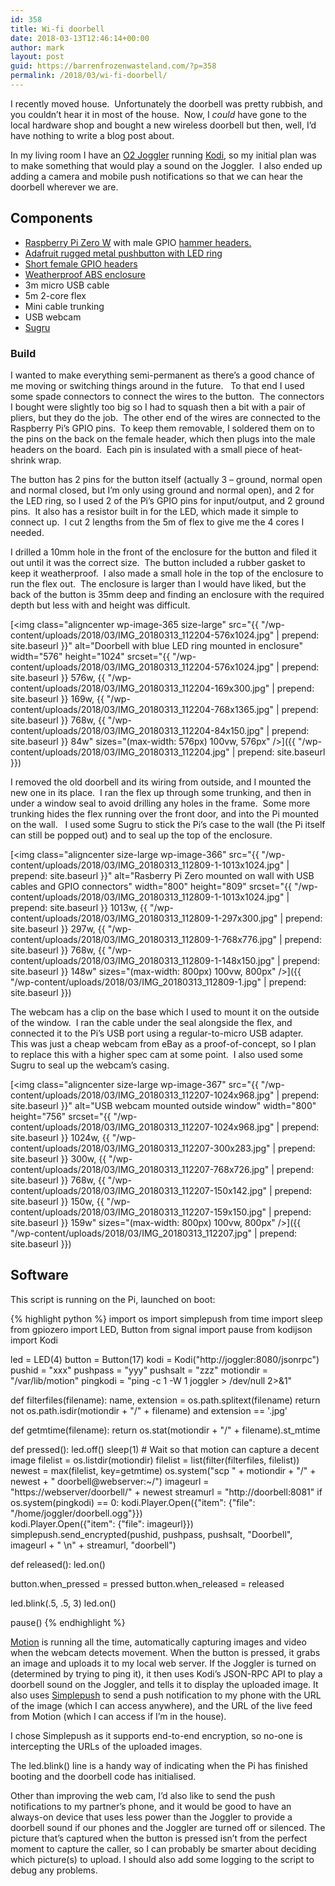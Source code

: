 ```yaml
---
id: 358
title: Wi-fi doorbell
date: 2018-03-13T12:46:14+00:00
author: mark
layout: post
guid: https://barrenfrozenwasteland.com/?p=358
permalink: /2018/03/wi-fi-doorbell/
---
```

I recently moved house.  Unfortunately the doorbell was pretty rubbish, and you couldn&#8217;t hear it in most of the house.  Now, I _could_ have gone to the local hardware shop and bought a new wireless doorbell but then, well, I&#8217;d have nothing to write a blog post about.

In my living room I have an [O2 Joggler](https://en.wikipedia.org/wiki/O2_Joggler) running [Kodi](https://kodi.tv/), so my initial plan was to make something that would play a sound on the Joggler.  I also ended up adding a camera and mobile push notifications so that we can hear the doorbell wherever we are.

## Components

  * [Raspberry Pi Zero W](https://www.raspberrypi.org/products/raspberry-pi-zero-w/) with male GPIO [hammer headers.](https://thepihut.com/products/gpio-hammer-header-solderless)
  * [Adafruit rugged metal pushbutton with LED ring](https://thepihut.com/products/adafruit-rugged-metal-pushbutton-with-blue-led-ring-16mm-blue-momentary)
  * [Short female GPIO headers](https://thepihut.com/products/gpio-header-for-raspberry-pi-hat-2x20-short-female-header)
  * [Weatherproof ABS enclosure](https://uk.rs-online.com/web/p/general-purpose-enclosures/2816908/)
  * 3m micro USB cable
  * 5m 2-core flex
  * Mini cable trunking
  * USB webcam
  * [Sugru](https://sugru.com/)

### Build

I wanted to make everything semi-permanent as there&#8217;s a good chance of me moving or switching things around in the future.   To that end I used some spade connectors to connect the wires to the button.  The connectors I bought were slightly too big so I had to squash then a bit with a pair of pliers, but they do the job.  The other end of the wires are connected to the Raspberry Pi&#8217;s GPIO pins.  To keep them removable, I soldered them on to the pins on the back on the female header, which then plugs into the male headers on the board.  Each pin is insulated with a small piece of heat-shrink wrap.

The button has 2 pins for the button itself (actually 3 &#8211; ground, normal open and normal closed, but I&#8217;m only using ground and normal open), and 2 for the LED ring, so I used 2 of the Pi&#8217;s GPIO pins for input/output, and 2 ground pins.  It also has a resistor built in for the LED, which made it simple to connect up.  I cut 2 lengths from the 5m of flex to give me the 4 cores I needed.

I drilled a 10mm hole in the front of the enclosure for the button and filed it out until it was the correct size.  The button included a rubber gasket to keep it weatherproof.  I also made a small hole in the top of the enclosure to run the flex out.  The enclosure is larger than I would have liked, but the back of the button is 35mm deep and finding an enclosure with the required depth but less with and height was difficult.

[<img class="aligncenter wp-image-365 size-large" src="{{ "/wp-content/uploads/2018/03/IMG_20180313_112204-576x1024.jpg" | prepend: site.baseurl }}" alt="Doorbell with blue LED ring mounted in enclosure" width="576" height="1024" srcset="{{ "/wp-content/uploads/2018/03/IMG_20180313_112204-576x1024.jpg" | prepend: site.baseurl }} 576w, {{ "/wp-content/uploads/2018/03/IMG_20180313_112204-169x300.jpg" | prepend: site.baseurl }} 169w, {{ "/wp-content/uploads/2018/03/IMG_20180313_112204-768x1365.jpg" | prepend: site.baseurl }} 768w, {{ "/wp-content/uploads/2018/03/IMG_20180313_112204-84x150.jpg" | prepend: site.baseurl }} 84w" sizes="(max-width: 576px) 100vw, 576px" />]({{ "/wp-content/uploads/2018/03/IMG_20180313_112204.jpg" | prepend: site.baseurl }})

I removed the old doorbell and its wiring from outside, and I mounted the new one in its place.  I ran the flex up through some trunking, and then in under a window seal to avoid drilling any holes in the frame.  Some more trunking hides the flex running over the front door, and into the Pi mounted on the wall.   I used some Sugru to stick the Pi&#8217;s case to the wall (the Pi itself can still be popped out) and to seal up the top of the enclosure.

[<img class="aligncenter size-large wp-image-366" src="{{ "/wp-content/uploads/2018/03/IMG_20180313_112809-1-1013x1024.jpg" | prepend: site.baseurl }}" alt="Rasberry Pi Zero mounted on wall with USB cables and GPIO connectors" width="800" height="809" srcset="{{ "/wp-content/uploads/2018/03/IMG_20180313_112809-1-1013x1024.jpg" | prepend: site.baseurl }} 1013w, {{ "/wp-content/uploads/2018/03/IMG_20180313_112809-1-297x300.jpg" | prepend: site.baseurl }} 297w, {{ "/wp-content/uploads/2018/03/IMG_20180313_112809-1-768x776.jpg" | prepend: site.baseurl }} 768w, {{ "/wp-content/uploads/2018/03/IMG_20180313_112809-1-148x150.jpg" | prepend: site.baseurl }} 148w" sizes="(max-width: 800px) 100vw, 800px" />]({{ "/wp-content/uploads/2018/03/IMG_20180313_112809-1.jpg" | prepend: site.baseurl }})

The webcam has a clip on the base which I used to mount it on the outside of the window.  I ran the cable under the seal alongside the flex, and connected it to the Pi&#8217;s USB port using a regular-to-micro USB adapter.  This was just a cheap webcam from eBay as a proof-of-concept, so I plan to replace this with a higher spec cam at some point.  I also used some Sugru to seal up the webcam&#8217;s casing.

[<img class="aligncenter size-large wp-image-367" src="{{ "/wp-content/uploads/2018/03/IMG_20180313_112207-1024x968.jpg" | prepend: site.baseurl }}" alt="USB webcam mounted outside window" width="800" height="756" srcset="{{ "/wp-content/uploads/2018/03/IMG_20180313_112207-1024x968.jpg" | prepend: site.baseurl }} 1024w, {{ "/wp-content/uploads/2018/03/IMG_20180313_112207-300x283.jpg" | prepend: site.baseurl }} 300w, {{ "/wp-content/uploads/2018/03/IMG_20180313_112207-768x726.jpg" | prepend: site.baseurl }} 768w, {{ "/wp-content/uploads/2018/03/IMG_20180313_112207-150x142.jpg" | prepend: site.baseurl }} 150w, {{ "/wp-content/uploads/2018/03/IMG_20180313_112207-159x150.jpg" | prepend: site.baseurl }} 159w" sizes="(max-width: 800px) 100vw, 800px" />]({{ "/wp-content/uploads/2018/03/IMG_20180313_112207.jpg" | prepend: site.baseurl }})

## Software

This script is running on the Pi, launched on boot:

{% highlight python %}
import os
import simplepush
from time import sleep
from gpiozero import LED, Button
from signal import pause
from kodijson import Kodi

led = LED(4)
button = Button(17)
kodi = Kodi("http://joggler:8080/jsonrpc")
pushid = "xxx"
pushpass = "yyy"
pushsalt = "zzz"
motiondir = "/var/lib/motion"
pingkodi = "ping -c 1 -W 1 joggler &gt; /dev/null 2&gt;&1"

def filterfiles(filename):
    name, extension = os.path.splitext(filename)
    return not os.path.isdir(motiondir + "/" + filename) and extension == '.jpg'

def getmtime(filename):
    return os.stat(motiondir + "/" + filename).st_mtime

def pressed():
    led.off()
    sleep(1) # Wait so that motion can capture a decent image
    filelist = os.listdir(motiondir)
    filelist = list(filter(filterfiles, filelist))
    newest = max(filelist, key=getmtime)
    os.system("scp " + motiondir + "/" + newest + " doorbell@webserver:~/")
    imageurl = "https://webserver/doorbell/" + newest
    streamurl = "http://doorbell:8081"
    if os.system(pingkodi) == 0:
        kodi.Player.Open({"item": {"file": "/home/joggler/doorbell.ogg"}})    
        kodi.Player.Open({"item": {"file": imageurl}})    
    simplepush.send_encrypted(pushid, pushpass, pushsalt, "Doorbell", imageurl + " \n" + streamurl, "doorbell")
    
def released():
    led.on()
    
button.when_pressed = pressed
button.when_released = released

led.blink(.5, .5, 3)
led.on()

pause()
{% endhighlight %}

[Motion](https://motion-project.github.io/) is running all the time, automatically capturing images and video when the webcam detects movement. When the button is pressed, it grabs an image and uploads it to my local web server. If the Joggler is turned on (determined by trying to ping it), it then uses Kodi&#8217;s JSON-RPC API to play a doorbell sound on the Joggler, and tells it to display the uploaded image. It also uses [Simplepush](https://simplepush.io/) to send a push notification to my phone with the URL of the image (which I can access anywhere), and the URL of the live feed from Motion (which I can access if I&#8217;m in the house).

I chose Simplepush as it supports end-to-end encryption, so no-one is intercepting the URLs of the uploaded images.

The led.blink() line is a handy way of indicating when the Pi has finished booting and the doorbell code has initialised.

Other than improving the web cam, I&#8217;d also like to send the push notifications to my partner&#8217;s phone, and it would be good to have an always-on device that uses less power than the Joggler to provide a doorbell sound if our phones and the Joggler are turned off or silenced. The picture that&#8217;s captured when the button is pressed isn&#8217;t from the perfect moment to capture the caller, so I can probably be smarter about deciding which picture(s) to upload. I should also add some logging to the script to debug any problems.
